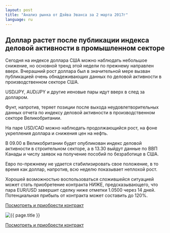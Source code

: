 ```yaml
---
layout: post
title: "Анализ рынка от Дэйва Эванса за 2 марта 2017г"
language: ru
---
```

## Доллар растет после публикации индекса деловой активности в промышленном секторе

Сегодня на индексе доллара США можно наблюдать небольшое снижение, но основной тренд этой недели по прежнему направлен вверх. Вчерашний рост доллара был в значительной мере вызван публикацией очень обнадеживающих данных по деловой активности в производственном секторе США.

USD/JPY, AUD/JPY и другие иеновые пары идут вверх в след за долларом.

Фунт, напротив, теряет позиции после выхода неудовлетворительных данных отчета по индексу деловой активности в производственном секторе Великобритании.

На паре USD/CAD можно наблюдать продолжающийся рост, на фоне укрепления доллара и снижения цен на нефть.

В 09.00 в Великобритании будет опубликован индекс деловой активности в строительном секторе, а в 13.30 выйдут данные по ВВП Канады и числу заявок на получение пособий по безработице в США.

Евро по-прежнему не удается стабилизировать свое положение, в то время как доллар, напротив, всю неделю показывает неплохой рост. 

Хорошей возможностью воспользоваться сложившейся ситуацией может стать приобретение контракта НИЖЕ, предсказывающего, что пара EUR/USD завершит сделку ниже отметки 1.0500 через 14 дней. Потенциальная прибыль от контракта может составить до 120%.

<a href="http://record.binary.com/_bivVDfg8lHux76XffYA0JmNd7ZgqdRLk/1/?market=major_pairs&duration_amount=14&duration_units=d&amount=10&amount_type=payout&expiry_type=duration&underlying=frxEURUSD&formname=higherlower&barrier=1.05&s=1&t=eet4kszmhvysy0CcjuFWp50co5lt24DG" target="_blank">Посмотреть и приобрести контракт</a>

<img src="{{ site.url }}/images/mar-02-2017_RU.png" alt="{{ page.title }}"  title="{{ page.title }}">

<a href="%LINK%%?https://www.binary.com/d/trade.cgi?market=major_pairs&duration_amount=14&duration_units=d&amount=10&amount_type=payout&expiry_type=duration&underlying=frxEURUSD&formname=higherlower&barrier=1.05&s=1&t=eet4kszmhvysy0CcjuFWp50co5lt24DG" target="_blank">Посмотреть и приобрести контракт</a>
